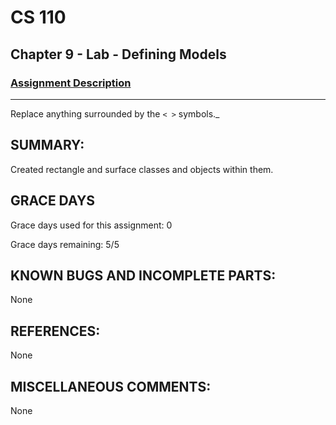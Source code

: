 # CS 110
## Chapter 9 - Lab - Defining Models

### [Assignment Description](https://docs.google.com/document/d/15DfkIaMl1zTHGfpNH6NFQGl9UYp_GamYK79O8CZCddc/edit?usp=sharing)

***
Replace anything surrounded by the `< >` symbols._

## SUMMARY:
 Created rectangle and surface classes and objects within them. 

## GRACE DAYS
Grace days used for this assignment: 0

Grace days remaining: 5/5

## KNOWN BUGS AND INCOMPLETE PARTS:
 None

## REFERENCES:
None

## MISCELLANEOUS COMMENTS:
 None
